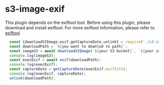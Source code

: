 # s3-image-exif

This plugin depends on the exiftool tool. Before using this plugin, please download and install exiftool. For more exiftool information, please refer to [exiftool](https://exiftool.org/)

```js
  const {downloadS3Image,exif,getCaptureDate,unlink} = require('./s3-image-exif');
  const downloadPath = `${you want to downlod to path}`;
  const imageS3 = await downloadS3Image(`${your S3 bucket}`, `${your image key}`, downloadPath);
  console.log(imageS3);
  const execExif = await exif(downloadPath);
  console.log(execExif);
  const captureDate = getCaptureDate(execExif.exifInfo);
  console.log(execExif, captureDate);
  unlink(downloadPath);
```
